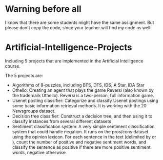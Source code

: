 Warning before all
==========

I know that there are some students might have the same assignment.
But please don't copy the code, since your teacher will find my code as well.

Artificial-Intelligence-Projects
================================

Including 5 projects that are implemented in the Artificial Intelligence course.


The 5 projects are:

- Algorithms of 8-puzzles, including BFS, DFS, IDS, A Star, IDA Star
- Othello: Creating an agent that plays the game Reversi (also known by the trademark Othello). Reversi is a two-person, full information game.
- Usenet posting classifier: Categorize and classify Usenet postings using some basic information retrieval methods. It is working with the 20 Newsgroups dataset.
- Decision tree classifier: Construct a decision tree, and then using it to classify instances from several different datasets
- Sentiment classification system: A very simple sentiment classification system that could handle negation. It runs on the pros/cons dataset using the opinion lexicon. For each sentence in the text (delimited by <Pros></Pros> or <Cons></Cons>), count the number of positive and negative sentiment words, and classify the sentence as positive if there are more positive sentiment words, negative otherwise. 
